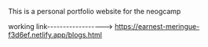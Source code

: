 This is a personal portfolio website for the neogcamp

working link------------------>  https://earnest-meringue-f3d6ef.netlify.app/blogs.html
